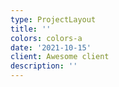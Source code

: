 ```yaml
---
type: ProjectLayout
title: ''
colors: colors-a
date: '2021-10-15'
client: Awesome client
description: ''
---
```

